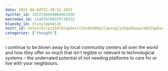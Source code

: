 ```yaml
---
date: 2025-08-04T21:30:52.265Z
twitter_id: 1952746969064952050
mastodon_id: 114976760329736532
bluesky_id: 3lvny3apn4j2k
nostr_id: note1v5clazz647drwp5mtct3dx0nd88p2lqesnglyd3qa56xparm032qm5ac4n
categories: ["thought"]
---
```

i continue to be blown away by local community centers all over the world and how they offer so much that isn't legible or relevant to technological systems – the underrated potential of not needing platforms to care for or live with your neighbours.
